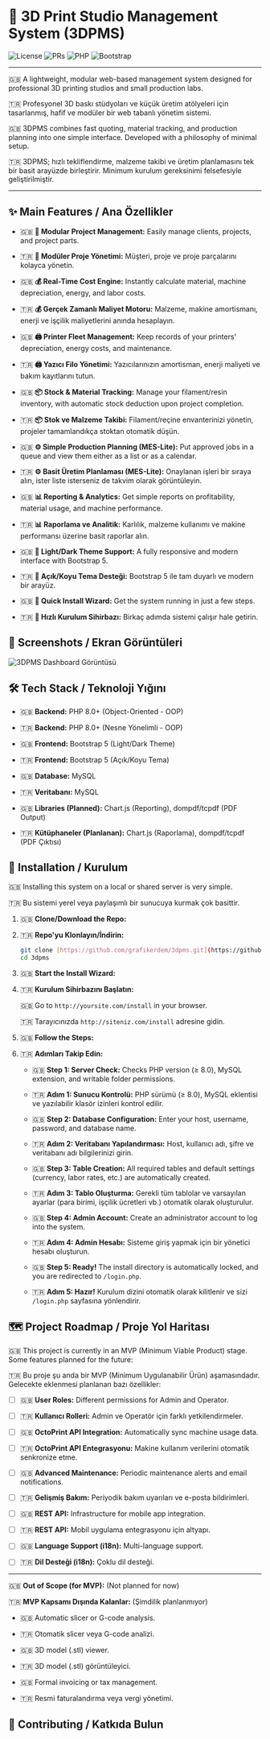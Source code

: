 # 🧩 3D Print Studio Management System (3DPMS)

![License](https://img.shields.io/badge/lisans-MIT-blue.svg)
![PRs](https://img.shields.io/badge/PRs-welcome-brightgreen.svg)
![PHP](https://img.shields.io/badge/PHP-8.0%2B-blueviolet.svg)
![Bootstrap](https://img.shields.io/badge/Bootstrap-5-purple.svg)

---

🇬🇧 A lightweight, modular web-based management system designed for professional 3D printing studios and small production labs.

🇹🇷 Profesyonel 3D baskı stüdyoları ve küçük üretim atölyeleri için tasarlanmış, hafif ve modüler bir web tabanlı yönetim sistemi.

🇬🇧 3DPMS combines fast quoting, material tracking, and production planning into one simple interface. Developed with a philosophy of minimal setup.

🇹🇷 3DPMS; hızlı tekliflendirme, malzeme takibi ve üretim planlamasını tek bir basit arayüzde birleştirir. Minimum kurulum gereksinimi felsefesiyle geliştirilmiştir.

---

## ✨ Main Features / Ana Özellikler

* 🇬🇧 **🧩 Modular Project Management:** Easily manage clients, projects, and project parts.
* 🇹🇷 **🧩 Modüler Proje Yönetimi:** Müşteri, proje ve proje parçalarını kolayca yönetin.

* 🇬🇧 **💰 Real-Time Cost Engine:** Instantly calculate material, machine depreciation, energy, and labor costs.
* 🇹🇷 **💰 Gerçek Zamanlı Maliyet Motoru:** Malzeme, makine amortismanı, enerji ve işçilik maliyetlerini anında hesaplayın.

* 🇬🇧 **🖨️ Printer Fleet Management:** Keep records of your printers' depreciation, energy costs, and maintenance.
* 🇹🇷 **🖨️ Yazıcı Filo Yönetimi:** Yazıcılarınızın amortisman, enerji maliyeti ve bakım kayıtlarını tutun.

* 🇬🇧 **📦 Stock & Material Tracking:** Manage your filament/resin inventory, with automatic stock deduction upon project completion.
* 🇹🇷 **📦 Stok ve Malzeme Takibi:** Filament/reçine envanterinizi yönetin, projeler tamamlandıkça stoktan otomatik düşün.

* 🇬🇧 **⚙️ Simple Production Planning (MES-Lite):** Put approved jobs in a queue and view them either as a list or as a calendar.
* 🇹🇷 **⚙️ Basit Üretim Planlaması (MES-Lite):** Onaylanan işleri bir sıraya alın, ister liste isterseniz de takvim olarak görüntüleyin.

* 🇬🇧 **📊 Reporting & Analytics:** Get simple reports on profitability, material usage, and machine performance.
* 🇹🇷 **📊 Raporlama ve Analitik:** Karlılık, malzeme kullanımı ve makine performansı üzerine basit raporlar alın.

* 🇬🇧 **🌙 Light/Dark Theme Support:** A fully responsive and modern interface with Bootstrap 5.
* 🇹🇷 **🌙 Açık/Koyu Tema Desteği:** Bootstrap 5 ile tam duyarlı ve modern bir arayüz.

* 🇬🇧 **🚀 Quick Install Wizard:** Get the system running in just a few steps.
* 🇹🇷 **🚀 Hızlı Kurulum Sihirbazı:** Birkaç adımda sistemi çalışır hale getirin.

## 📸 Screenshots / Ekran Görüntüleri
![3DPMS Dashboard Görüntüsü](https://github.com/user-attachments/assets/1fc9d76c-bf04-4bd1-8d13-bd79493a177b)

## 🛠️ Tech Stack / Teknoloji Yığını

* 🇬🇧 **Backend:** PHP 8.0+ (Object-Oriented - OOP)
* 🇹🇷 **Backend:** PHP 8.0+ (Nesne Yönelimli - OOP)

* 🇬🇧 **Frontend:** Bootstrap 5 (Light/Dark Theme)
* 🇹🇷 **Frontend:** Bootstrap 5 (Açık/Koyu Tema)

* 🇬🇧 **Database:** MySQL
* 🇹🇷 **Veritabanı:** MySQL

* 🇬🇧 **Libraries (Planned):** Chart.js (Reporting), dompdf/tcpdf (PDF Output)
* 🇹🇷 **Kütüphaneler (Planlanan):** Chart.js (Raporlama), dompdf/tcpdf (PDF Çıktısı)

## 🚀 Installation / Kurulum

🇬🇧 Installing this system on a local or shared server is very simple.

🇹🇷 Bu sistemi yerel veya paylaşımlı bir sunucuya kurmak çok basittir.

1.  🇬🇧 **Clone/Download the Repo:**
2.  🇹🇷 **Repo'yu Klonlayın/İndirin:**
    ```bash
    git clone [https://github.com/grafikerdem/3dpms.git](https://github.com/grafikerdem/3dpms.git)
    cd 3dpms
    ```

3.  🇬🇧 **Start the Install Wizard:**
4.  🇹🇷 **Kurulum Sihirbazını Başlatın:**

    🇬🇧 Go to `http://yoursite.com/install` in your browser.
    
    🇹🇷 Tarayıcınızda `http://siteniz.com/install` adresine gidin.

5.  🇬🇧 **Follow the Steps:**
6.  🇹🇷 **Adımları Takip Edin:**
    * 🇬🇧 **Step 1: Server Check:** Checks PHP version (≥ 8.0), MySQL extension, and writable folder permissions.
    * 🇹🇷 **Adım 1: Sunucu Kontrolü:** PHP sürümü (≥ 8.0), MySQL eklentisi ve yazılabilir klasör izinleri kontrol edilir.
    
    * 🇬🇧 **Step 2: Database Configuration:** Enter your host, username, password, and database name.
    * 🇹🇷 **Adım 2: Veritabanı Yapılandırması:** Host, kullanıcı adı, şifre ve veritabanı adı bilgilerinizi girin.
    
    * 🇬🇧 **Step 3: Table Creation:** All required tables and default settings (currency, labor rates, etc.) are automatically created.
    * 🇹🇷 **Adım 3: Tablo Oluşturma:** Gerekli tüm tablolar ve varsayılan ayarlar (para birimi, işçilik ücretleri vb.) otomatik olarak oluşturulur.
    
    * 🇬🇧 **Step 4: Admin Account:** Create an administrator account to log into the system.
    * 🇹🇷 **Adım 4: Admin Hesabı:** Sisteme giriş yapmak için bir yönetici hesabı oluşturun.
    
    * 🇬🇧 **Step 5: Ready!** The install directory is automatically locked, and you are redirected to `/login.php`.
    * 🇹🇷 **Adım 5: Hazır!** Kurulum dizini otomatik olarak kilitlenir ve sizi `/login.php` sayfasına yönlendirir.

## 🗺️ Project Roadmap / Proje Yol Haritası

🇬🇧 This project is currently in an MVP (Minimum Viable Product) stage. Some features planned for the future:

🇹🇷 Bu proje şu anda bir MVP (Minimum Uygulanabilir Ürün) aşamasındadır. Gelecekte eklenmesi planlanan bazı özellikler:

* [ ] 🇬🇧 **User Roles:** Different permissions for Admin and Operator.
* [ ] 🇹🇷 **Kullanıcı Rolleri:** Admin ve Operatör için farklı yetkilendirmeler.

* [ ] 🇬🇧 **OctoPrint API Integration:** Automatically sync machine usage data.
* [ ] 🇹🇷 **OctoPrint API Entegrasyonu:** Makine kullanım verilerini otomatik senkronize etme.

* [ ] 🇬🇧 **Advanced Maintenance:** Periodic maintenance alerts and email notifications.
* [ ] 🇹🇷 **Gelişmiş Bakım:** Periyodik bakım uyarıları ve e-posta bildirimleri.

* [ ] 🇬🇧 **REST API:** Infrastructure for mobile app integration.
* [ ] 🇹🇷 **REST API:** Mobil uygulama entegrasyonu için altyapı.

* [ ] 🇬🇧 **Language Support (i18n):** Multi-language support.
* [ ] 🇹🇷 **Dil Desteği (i18n):** Çoklu dil desteği.

---

🇬🇧 **Out of Scope (for MVP):** (Not planned for now)

🇹🇷 **MVP Kapsamı Dışında Kalanlar:** (Şimdilik planlanmıyor)

* 🇬🇧 Automatic slicer or G-code analysis.
* 🇹🇷 Otomatik slicer veya G-code analizi.

* 🇬🇧 3D model (.stl) viewer.
* 🇹🇷 3D model (.stl) görüntüleyici.

* 🇬🇧 Formal invoicing or tax management.
* 🇹🇷 Resmi faturalandırma veya vergi yönetimi.

## 🤝 Contributing / Katkıda Bulun

